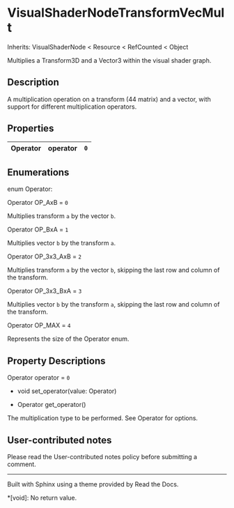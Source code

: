 # VisualShaderNodeTransformVecMult

Inherits: VisualShaderNode < Resource < RefCounted < Object

Multiplies a Transform3D and a Vector3 within the visual shader graph.

## Description

A multiplication operation on a transform (44 matrix) and a vector, with
support for different multiplication operators.

## Properties

Operator | operator | `0`  
---|---|---  
  
## Enumerations

enum Operator:

Operator OP_AxB = `0`

Multiplies transform `a` by the vector `b`.

Operator OP_BxA = `1`

Multiplies vector `b` by the transform `a`.

Operator OP_3x3_AxB = `2`

Multiplies transform `a` by the vector `b`, skipping the last row and column
of the transform.

Operator OP_3x3_BxA = `3`

Multiplies vector `b` by the transform `a`, skipping the last row and column
of the transform.

Operator OP_MAX = `4`

Represents the size of the Operator enum.

## Property Descriptions

Operator operator = `0`

  * void set_operator(value: Operator)

  * Operator get_operator()

The multiplication type to be performed. See Operator for options.

## User-contributed notes

Please read the User-contributed notes policy before submitting a comment.

* * *

Built with Sphinx using a theme provided by Read the Docs.

  *[void]: No return value.

